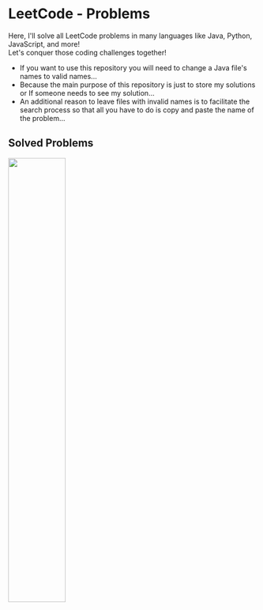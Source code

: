 # LeetCode - Problems
Here, I'll solve all LeetCode problems in many languages like Java, Python, JavaScript, and more!
<br>
Let's conquer those coding challenges together!
<br>
- If you want to use this repository you will need to change a Java file's names to valid names...
- Because the main purpose of this repository is just to store my solutions or If someone needs to see my solution...
- An additional reason to leave files with invalid names is to facilitate the search process so that all you have to do is copy and paste the name of the problem...

## Solved Problems
<p>
  <a href="https://leetcode.com/YousefAlnabari/"><img width="48%" src="https://leetcode.card.workers.dev/YousefAlnabari?theme=dark&font=baloo&extension=null&border=2&border_radius=8">
  </a>
</p>
